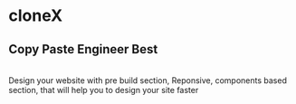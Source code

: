 # cloneX
<h2>Copy Paste Engineer Best</h2>
<br/>
Design your website with pre build section, Reponsive, components based section, that will help you to design your site faster 

